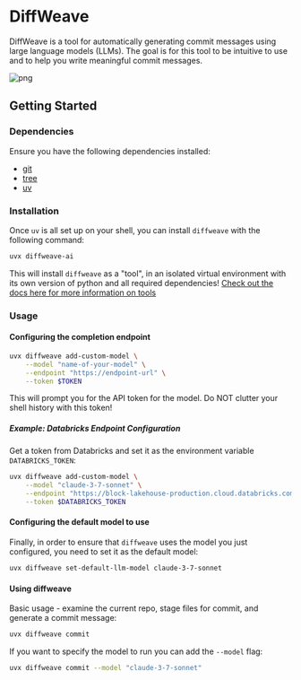 # DiffWeave

DiffWeave is a tool for automatically generating commit messages using large language models (LLMs). 
The goal is for this tool to be intuitive to use and to help you write meaningful commit messages.

![png](images/demo.gif)

## Getting Started

### Dependencies

Ensure you have the following dependencies installed:

* [git](https://git-scm.com/downloads/linux)
* [tree](https://linux.die.net/man/1/tree)
* [uv](https://docs.astral.sh/uv/getting-started/installation/)

### Installation

Once `uv` is all set up on your shell, you can install `diffweave` with the following command:

```bash
uvx diffweave-ai
```

This will install `diffweave` as a "tool", in an isolated virtual environment with its own version
of python and all required dependencies!
[Check out the docs here for more information on tools](https://docs.astral.sh/uv/guides/tools/)

### Usage

#### Configuring the completion endpoint

```bash
uvx diffweave add-custom-model \
    --model "name-of-your-model" \
    --endpoint "https://endpoint-url" \
    --token $TOKEN
```

This will prompt you for the API token for the model. Do NOT clutter your shell history with
this token!

##### Example: Databricks Endpoint Configuration

Get a token from Databricks and set it as the environment variable `DATABRICKS_TOKEN`:

```bash
uvx diffweave add-custom-model \
    --model "claude-3-7-sonnet" \
    --endpoint "https://block-lakehouse-production.cloud.databricks.com/serving-endpoints" \
    --token $DATABRICKS_TOKEN
```

#### Configuring the default model to use

Finally, in order to ensure that `diffweave` uses the model you just configured, you need to set it as the default model:

```bash
uvx diffweave set-default-llm-model claude-3-7-sonnet
```

#### Using diffweave

Basic usage - examine the current repo, stage files for commit, and generate a commit message:

```bash
uvx diffweave commit
```

If you want to specify the model to run you can add the `--model` flag:

```bash
uvx diffweave commit --model "claude-3-7-sonnet"
```

